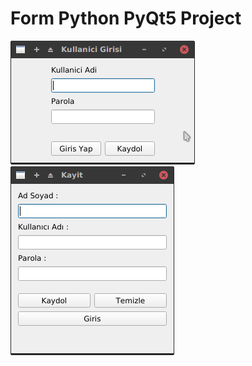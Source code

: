 # Form Python PyQt5 Project

![ScreenShot](https://github.com/emrekndl/Python/blob/master/PyQt5%20Projects/Form/screenShot1.png)
![ScreenShot](https://github.com/emrekndl/Python/blob/master/PyQt5%20Projects/Form/screenShot2.png)
